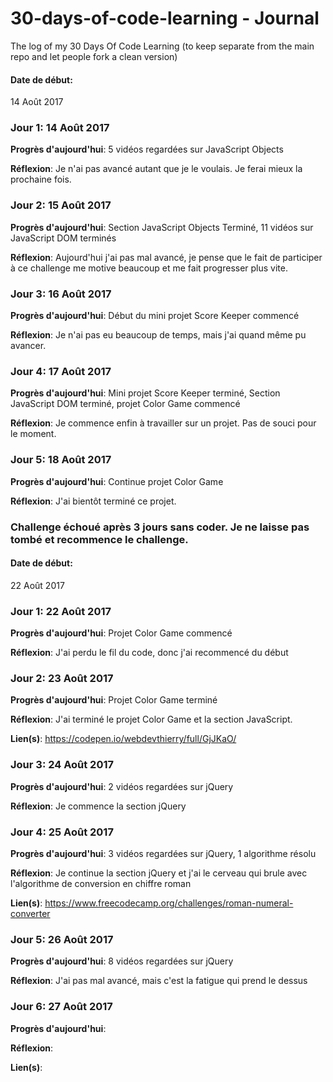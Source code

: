 # 30-days-of-code-learning - Journal
The log of my 30 Days Of Code Learning (to keep separate from the main repo and let people fork a clean version)

#### Date de début:
  14 Août 2017

### Jour 1: 14 Août 2017

**Progrès d'aujourd'hui**: 5 vidéos regardées sur JavaScript Objects

**Réflexion**: Je n'ai pas avancé autant que je le voulais. Je ferai mieux la prochaine fois.


### Jour 2: 15 Août 2017

**Progrès d'aujourd'hui**: Section JavaScript Objects Terminé, 11 vidéos sur JavaScript DOM terminés

**Réflexion**: Aujourd'hui j'ai pas mal avancé, je pense que le fait de participer à ce challenge me motive beaucoup et me fait progresser plus vite.

### Jour 3: 16 Août 2017

**Progrès d'aujourd'hui**: Début du mini projet Score Keeper commencé

**Réflexion**: Je n'ai pas eu beaucoup de temps, mais j'ai quand même pu avancer.

### Jour 4: 17 Août 2017

**Progrès d'aujourd'hui**: Mini projet Score Keeper terminé, Section JavaScript DOM terminé, projet Color Game commencé

**Réflexion**: Je commence enfin à travailler sur un projet. Pas de souci pour le moment.

### Jour 5: 18 Août 2017

**Progrès d'aujourd'hui**: Continue projet Color Game 

**Réflexion**: J'ai bientôt terminé ce projet.

### Challenge échoué après 3 jours sans coder. Je ne laisse pas tombé et recommence le challenge.

#### Date de début:
  22 Août 2017
  
### Jour 1: 22 Août 2017

**Progrès d'aujourd'hui**: Projet Color Game commencé

**Réflexion**: J'ai perdu le fil du code, donc j'ai recommencé du début

### Jour 2: 23 Août 2017

**Progrès d'aujourd'hui**: Projet Color Game terminé

**Réflexion**: J'ai terminé le projet Color Game et la section JavaScript.

**Lien(s)**: https://codepen.io/webdevthierry/full/GjJKaO/

### Jour 3: 24 Août 2017

**Progrès d'aujourd'hui**: 2 vidéos regardées sur jQuery

**Réflexion**: Je commence la section jQuery

### Jour 4: 25 Août 2017

**Progrès d'aujourd'hui**: 3 vidéos regardées sur jQuery, 1 algorithme résolu

**Réflexion**: Je continue la section jQuery et j'ai le cerveau qui brule avec l'algorithme de conversion en chiffre roman

**Lien(s)**: https://www.freecodecamp.org/challenges/roman-numeral-converter

### Jour 5: 26 Août 2017

**Progrès d'aujourd'hui**: 8 vidéos regardées sur jQuery

**Réflexion**: J'ai pas mal avancé, mais c'est la fatigue qui prend le dessus

### Jour 6: 27 Août 2017

**Progrès d'aujourd'hui**: 

**Réflexion**: 

**Lien(s)**: 
